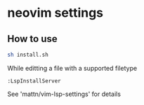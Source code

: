 # neovim settings

## How to use
```Bash
sh install.sh
```

While editting a file with a supported filetype

```viml
:LspInstallServer
```

See 'mattn/vim-lsp-settings' for details

